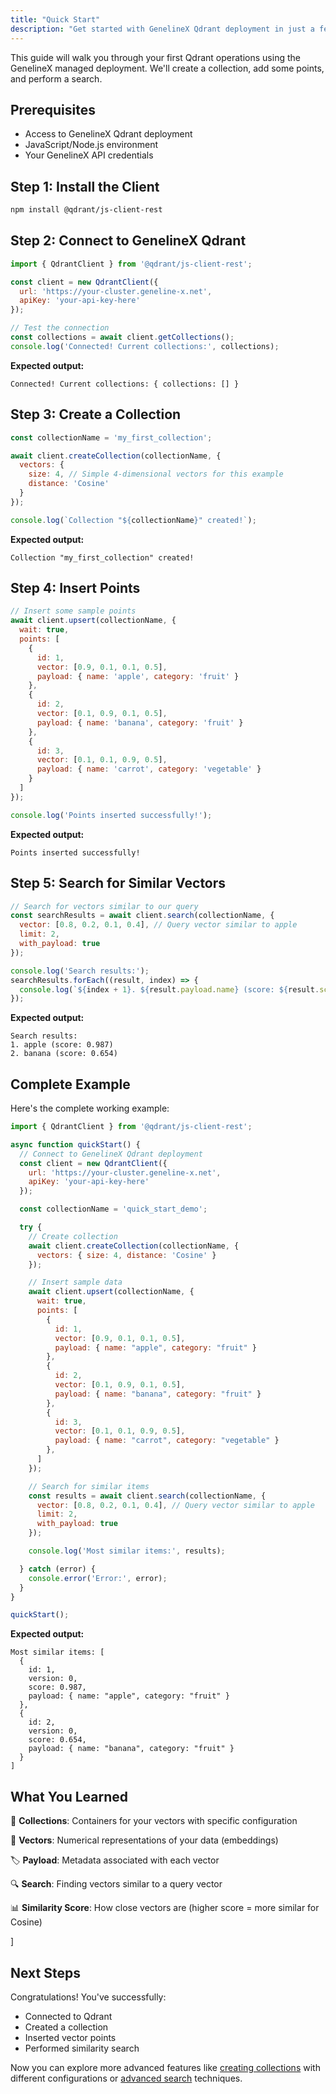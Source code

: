 ```yaml
---
title: "Quick Start"
description: "Get started with GenelineX Qdrant deployment in just a few minutes"
---
```


This guide will walk you through your first Qdrant operations using the GenelineX managed deployment. We'll create a collection, add some points, and perform a search.

## Prerequisites

- Access to GenelineX Qdrant deployment
- JavaScript/Node.js environment
- Your GenelineX API credentials

## Step 1: Install the Client

```bash
npm install @qdrant/js-client-rest
```

## Step 2: Connect to GenelineX Qdrant

```javascript
import { QdrantClient } from '@qdrant/js-client-rest';

const client = new QdrantClient({
  url: 'https://your-cluster.geneline-x.net',
  apiKey: 'your-api-key-here'
});

// Test the connection
const collections = await client.getCollections();
console.log('Connected! Current collections:', collections);
```

**Expected output:**
```
Connected! Current collections: { collections: [] }
```

## Step 3: Create a Collection

```javascript
const collectionName = 'my_first_collection';

await client.createCollection(collectionName, {
  vectors: {
    size: 4, // Simple 4-dimensional vectors for this example
    distance: 'Cosine'
  }
});

console.log(`Collection "${collectionName}" created!`);
```

**Expected output:**
```
Collection "my_first_collection" created!
```

## Step 4: Insert Points

```javascript
// Insert some sample points
await client.upsert(collectionName, {
  wait: true,
  points: [
    {
      id: 1,
      vector: [0.9, 0.1, 0.1, 0.5],
      payload: { name: 'apple', category: 'fruit' }
    },
    {
      id: 2,
      vector: [0.1, 0.9, 0.1, 0.5],
      payload: { name: 'banana', category: 'fruit' }
    },
    {
      id: 3,
      vector: [0.1, 0.1, 0.9, 0.5],
      payload: { name: 'carrot', category: 'vegetable' }
    }
  ]
});

console.log('Points inserted successfully!');
```

**Expected output:**
```
Points inserted successfully!
```

## Step 5: Search for Similar Vectors

```javascript
// Search for vectors similar to our query
const searchResults = await client.search(collectionName, {
  vector: [0.8, 0.2, 0.1, 0.4], // Query vector similar to apple
  limit: 2,
  with_payload: true
});

console.log('Search results:');
searchResults.forEach((result, index) => {
  console.log(`${index + 1}. ${result.payload.name} (score: ${result.score.toFixed(3)})`);
});
```

**Expected output:**
```
Search results:
1. apple (score: 0.987)
2. banana (score: 0.654)
```

## Complete Example

Here's the complete working example:

```javascript
import { QdrantClient } from '@qdrant/js-client-rest';

async function quickStart() {
  // Connect to GenelineX Qdrant deployment
  const client = new QdrantClient({
    url: 'https://your-cluster.geneline-x.net',
    apiKey: 'your-api-key-here'
  });

  const collectionName = 'quick_start_demo';

  try {
    // Create collection
    await client.createCollection(collectionName, {
      vectors: { size: 4, distance: 'Cosine' }
    });

    // Insert sample data
    await client.upsert(collectionName, {
      wait: true,
      points: [
        { 
          id: 1, 
          vector: [0.9, 0.1, 0.1, 0.5], 
          payload: { name: "apple", category: "fruit" } 
        },
        { 
          id: 2, 
          vector: [0.1, 0.9, 0.1, 0.5], 
          payload: { name: "banana", category: "fruit" } 
        },
        { 
          id: 3, 
          vector: [0.1, 0.1, 0.9, 0.5], 
          payload: { name: "carrot", category: "vegetable" } 
        },
      ]
    });

    // Search for similar items
    const results = await client.search(collectionName, {
      vector: [0.8, 0.2, 0.1, 0.4], // Query vector similar to apple
      limit: 2,
      with_payload: true
    });

    console.log('Most similar items:', results);

  } catch (error) {
    console.error('Error:', error);
  }
}

quickStart();
```

**Expected output:**
```
Most similar items: [
  {
    id: 1,
    version: 0,
    score: 0.987,
    payload: { name: "apple", category: "fruit" }
  },
  {
    id: 2, 
    version: 0,
    score: 0.654,
    payload: { name: "banana", category: "fruit" }
  }
]
```

## What You Learned

🎯 **Collections**: Containers for your vectors with specific configuration

🔢 **Vectors**: Numerical representations of your data (embeddings)  

🏷️ **Payload**: Metadata associated with each vector

🔍 **Search**: Finding vectors similar to a query vector

📊 **Similarity Score**: How close vectors are (higher score = more similar for Cosine)

]

## Next Steps

Congratulations! You've successfully:
- Connected to Qdrant
- Created a collection
- Inserted vector points
- Performed similarity search

Now you can explore more advanced features like [creating collections](/collections/creating) with different configurations or [advanced search](/search/vector-search) techniques.
